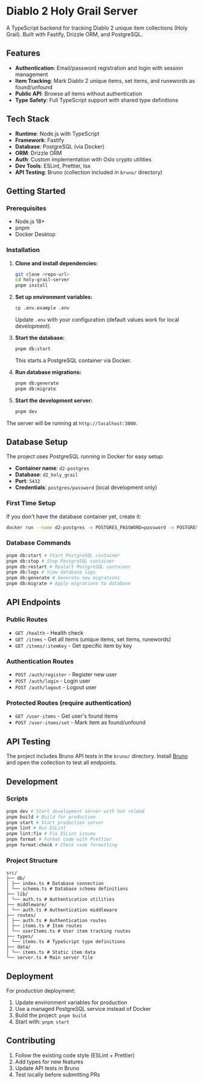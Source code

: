 # Diablo 2 Holy Grail Server

A TypeScript backend for tracking Diablo 2 unique item collections (Holy Grail). Built with Fastify, Drizzle ORM, and PostgreSQL.

## Features

- **Authentication**: Email/password registration and login with session management
- **Item Tracking**: Mark Diablo 2 unique items, set items, and runewords as found/unfound
- **Public API**: Browse all items without authentication
- **Type Safety**: Full TypeScript support with shared type definitions

## Tech Stack

- **Runtime**: Node.js with TypeScript
- **Framework**: Fastify
- **Database**: PostgreSQL (via Docker)
- **ORM**: Drizzle ORM
- **Auth**: Custom implementation with Oslo crypto utilities
- **Dev Tools**: ESLint, Prettier, tsx
- **API Testing**: Bruno (collection included in `bruno/` directory)

## Getting Started

### Prerequisites

- Node.js 18+
- pnpm
- Docker Desktop

### Installation

1. **Clone and install dependencies:**

    ```bash
    git clone <repo-url>
    cd holy-grail-server
    pnpm install
    ```

2. **Set up environment variables:**

    ```bash
    cp .env.example .env
    ```

    Update `.env` with your configuration (default values work for local development).

3. **Start the database:**

    ```bash
    pnpm db:start
    ```

    This starts a PostgreSQL container via Docker.

4. **Run database migrations:**

    ```bash
    pnpm db:generate
    pnpm db:migrate
    ```

5. **Start the development server:**
    ```bash
    pnpm dev
    ```

The server will be running at `http://localhost:3000`.

## Database Setup

The project uses PostgreSQL running in Docker for easy setup:

- **Container name**: `d2-postgres`
- **Database**: `d2_holy_grail`
- **Port**: `5432`
- **Credentials**: `postgres/password` (local development only)

### First Time Setup

If you don't have the database container yet, create it:

```bash
docker run --name d2-postgres -e POSTGRES_PASSWORD=password -e POSTGRES_DB=d2_holy_grail -p 5432:5432 -d postgres:15
```

### Database Commands

```bash
pnpm db:start # Start PostgreSQL container
pnpm db:stop # Stop PostgreSQL container
pnpm db:restart # Restart PostgreSQL container
pnpm db:logs # View database logs
pnpm db:generate # Generate new migrations
pnpm db:migrate # Apply migrations to database
```

## API Endpoints

### Public Routes

- `GET /health` - Health check
- `GET /items` - Get all items (unique items, set items, runewords)
- `GET /items/:itemKey` - Get specific item by key

### Authentication Routes

- `POST /auth/register` - Register new user
- `POST /auth/login` - Login user
- `POST /auth/logout` - Logout user

### Protected Routes (require authentication)

- `GET /user-items` - Get user's found items
- `POST /user-items/set` - Mark item as found/unfound

## API Testing

The project includes Bruno API tests in the `bruno/` directory. Install [Bruno](https://usebruno.com) and open the collection to test all endpoints.

## Development

### Scripts

```bash
pnpm dev # Start development server with hot reload
pnpm build # Build for production
pnpm start # Start production server
pnpm lint # Run ESLint
pnpm lint:fix # Fix ESLint issues
pnpm format # Format code with Prettier
pnpm format:check # Check code formatting
```

### Project Structure

```
src/
├── db/
│ ├── index.ts # Database connection
│ └── schema.ts # Database schema definitions
├── lib/
│ └── auth.ts # Authentication utilities
├── middleware/
│ └── auth.ts # Authentication middleware
├── routes/
│ ├── auth.ts # Authentication routes
│ ├── items.ts # Item routes
│ └── userItems.ts # User item tracking routes
├── types/
│ └── items.ts # TypeScript type definitions
├── data/
│ └── items.ts # Static item data
└── server.ts # Main server file
```

## Deployment

For production deployment:

1. Update environment variables for production
2. Use a managed PostgreSQL service instead of Docker
3. Build the project: `pnpm build`
4. Start with: `pnpm start`

## Contributing

1. Follow the existing code style (ESLint + Prettier)
2. Add types for new features
3. Update API tests in Bruno
4. Test locally before submitting PRs
